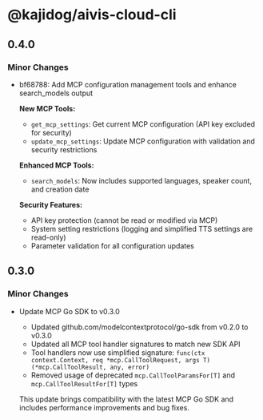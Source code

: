 # @kajidog/aivis-cloud-cli

## 0.4.0

### Minor Changes

- bf68788: Add MCP configuration management tools and enhance search_models output

  **New MCP Tools:**

  - `get_mcp_settings`: Get current MCP configuration (API key excluded for security)
  - `update_mcp_settings`: Update MCP configuration with validation and security restrictions

  **Enhanced MCP Tools:**

  - `search_models`: Now includes supported languages, speaker count, and creation date

  **Security Features:**

  - API key protection (cannot be read or modified via MCP)
  - System setting restrictions (logging and simplified TTS settings are read-only)
  - Parameter validation for all configuration updates

## 0.3.0

### Minor Changes

- Update MCP Go SDK to v0.3.0

  - Updated github.com/modelcontextprotocol/go-sdk from v0.2.0 to v0.3.0
  - Updated all MCP tool handler signatures to match new SDK API
  - Tool handlers now use simplified signature: `func(ctx context.Context, req *mcp.CallToolRequest, args T) (*mcp.CallToolResult, any, error)`
  - Removed usage of deprecated `mcp.CallToolParamsFor[T]` and `mcp.CallToolResultFor[T]` types

  This update brings compatibility with the latest MCP Go SDK and includes performance improvements and bug fixes.
